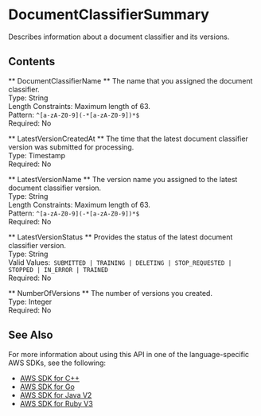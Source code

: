 # DocumentClassifierSummary<a name="API_DocumentClassifierSummary"></a>

Describes information about a document classifier and its versions\.

## Contents<a name="API_DocumentClassifierSummary_Contents"></a>

 ** DocumentClassifierName **   <a name="comprehend-Type-DocumentClassifierSummary-DocumentClassifierName"></a>
The name that you assigned the document classifier\.  
Type: String  
Length Constraints: Maximum length of 63\.  
Pattern: `^[a-zA-Z0-9](-*[a-zA-Z0-9])*$`   
Required: No

 ** LatestVersionCreatedAt **   <a name="comprehend-Type-DocumentClassifierSummary-LatestVersionCreatedAt"></a>
The time that the latest document classifier version was submitted for processing\.  
Type: Timestamp  
Required: No

 ** LatestVersionName **   <a name="comprehend-Type-DocumentClassifierSummary-LatestVersionName"></a>
The version name you assigned to the latest document classifier version\.  
Type: String  
Length Constraints: Maximum length of 63\.  
Pattern: `^[a-zA-Z0-9](-*[a-zA-Z0-9])*$`   
Required: No

 ** LatestVersionStatus **   <a name="comprehend-Type-DocumentClassifierSummary-LatestVersionStatus"></a>
Provides the status of the latest document classifier version\.  
Type: String  
Valid Values:` SUBMITTED | TRAINING | DELETING | STOP_REQUESTED | STOPPED | IN_ERROR | TRAINED`   
Required: No

 ** NumberOfVersions **   <a name="comprehend-Type-DocumentClassifierSummary-NumberOfVersions"></a>
The number of versions you created\.  
Type: Integer  
Required: No

## See Also<a name="API_DocumentClassifierSummary_SeeAlso"></a>

For more information about using this API in one of the language\-specific AWS SDKs, see the following:
+  [ AWS SDK for C\+\+](https://docs.aws.amazon.com/goto/SdkForCpp/comprehend-2017-11-27/DocumentClassifierSummary) 
+  [ AWS SDK for Go](https://docs.aws.amazon.com/goto/SdkForGoV1/comprehend-2017-11-27/DocumentClassifierSummary) 
+  [ AWS SDK for Java V2](https://docs.aws.amazon.com/goto/SdkForJavaV2/comprehend-2017-11-27/DocumentClassifierSummary) 
+  [ AWS SDK for Ruby V3](https://docs.aws.amazon.com/goto/SdkForRubyV3/comprehend-2017-11-27/DocumentClassifierSummary) 